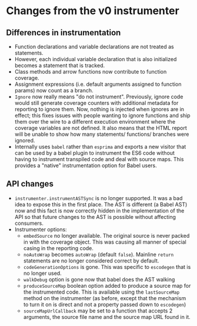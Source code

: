 # Changes from the v0 instrumenter

## Differences in instrumentation

* Function declarations and variable declarations are not treated as statements.
* However, each individual variable declaration that is also initialized becomes
  a statement that is tracked.
* Class methods and arrow functions now contribute to function coverage.
* Assignment expressions (i.e. default arguments assigned to function params)
  now count as a branch.
* `Ignore` now really means "do not instrument". Previously, ignore code would
  still generate coverage counters with additional metadata for reporting to
  ignore them. Now, nothing is injected when ignores are in effect; this fixes
  issues with people wanting to ignore functions and ship them over the wire
  to a different execution environment where the coverage variables are not
  defined. It also means that the HTML report will be unable to show how many
  statements/ functions/ branches were ignored.
* Internally uses `babel` rather than `esprima` and exports a new visitor
  that can be used by a babel plugin to instrument the ES6 code without
  having to instrument transpiled code and deal with source maps. This provides
  a "native" instrumentation option for Babel users.

## API changes

* `instrumenter.instrumentASTSync` is no longer supported. It was a bad idea to
  expose this in the first place. The AST is different (a Babel AST) now and this
  fact is now correctly hidden in the implementation of the API so that future
  changes to the AST is possible without affecting consumers.
* Instrumenter options:
  * `embedSource` no longer available. The original source is never packed in
     with the coverage object. This was causing all manner of special casing
     in the reporting code.
  * `noAutoWrap` becomes `autoWrap` (default `false`). Mainline `return` statements
    are no longer considered correct by default.
  * `codeGenerationOptions` is gone. This was specific to `escodegen` that is no
    longer used.
  * `walkDebug` option is gone now that babel does the AST walking
  * `produceSourceMap` boolean option added to produce a source map for the
    instrumented code. This is available using the `lastSourceMap` method
    on the instrumenter (as before, except that the mechanism to turn it on is
    direct and not a property passed down to `escodegen`)
  * `sourceMapUrlCallback` may be set to a function that accepts 2 arguments,
    the source file name and the source map URL found in it.

